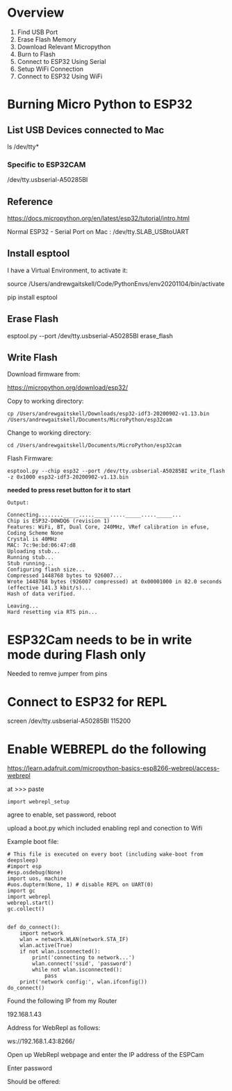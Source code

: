 # Overview

1. Find USB Port
2. Erase Flash Memory
3. Download Relevant Micropython
4. Burn to Flash
5. Connect to ESP32 Using Serial
6. Setup WiFi Connection
7. Connect to ESP32 Using WiFi

# Burning Micro Python to ESP32

## List USB Devices connected to Mac

ls /dev/tty*

### Specific to ESP32CAM

/dev/tty.usbserial-A50285BI

## Reference

https://docs.micropython.org/en/latest/esp32/tutorial/intro.html

Normal ESP32 - Serial Port on Mac : /dev/tty.SLAB_USBtoUART

## Install esptool

I have a Virtual Environment, to activate it: 

source /Users/andrewgaitskell/Code/PythonEnvs/env20201104/bin/activate

pip install esptool

## Erase Flash

esptool.py --port /dev/tty.usbserial-A50285BI erase_flash

## Write Flash

Download firmware from:

https://micropython.org/download/esp32/

Copy to working directory:

    cp /Users/andrewgaitskell/Downloads/esp32-idf3-20200902-v1.13.bin /Users/andrewgaitskell/Documents/MicroPython/esp32cam

Change to working directory:

    cd /Users/andrewgaitskell/Documents/MicroPython/esp32cam

Flash Firmware:

    esptool.py --chip esp32 --port /dev/tty.usbserial-A50285BI write_flash -z 0x1000 esp32-idf3-20200902-v1.13.bin

__needed to press reset button for it to start__

    Output:

    Connecting........_____....._____....._____....._____...
    Chip is ESP32-D0WDQ6 (revision 1)
    Features: WiFi, BT, Dual Core, 240MHz, VRef calibration in efuse, Coding Scheme None
    Crystal is 40MHz
    MAC: 7c:9e:bd:06:47:d8
    Uploading stub...
    Running stub...
    Stub running...
    Configuring flash size...
    Compressed 1448768 bytes to 926007...
    Wrote 1448768 bytes (926007 compressed) at 0x00001000 in 82.0 seconds (effective 141.3 kbit/s)...
    Hash of data verified.

    Leaving...
    Hard resetting via RTS pin...

# ESP32Cam needs to be in write mode during Flash only

Needed to remve jumper from pins

# Connect to ESP32 for REPL

screen /dev/tty.usbserial-A50285BI 115200

# Enable WEBREPL do the following

https://learn.adafruit.com/micropython-basics-esp8266-webrepl/access-webrepl

at >>> paste

    import webrepl_setup

agree to enable, set password, reboot 

upload a boot.py which included enabling repl and conection to Wifi

Example boot file:

    # This file is executed on every boot (including wake-boot from deepsleep)
    #import esp
    #esp.osdebug(None)
    import uos, machine
    #uos.dupterm(None, 1) # disable REPL on UART(0)
    import gc
    import webrepl
    webrepl.start()
    gc.collect()


    def do_connect():
        import network
        wlan = network.WLAN(network.STA_IF)
        wlan.active(True)
        if not wlan.isconnected():
            print('connecting to network...')
            wlan.connect('ssid', 'password')
            while not wlan.isconnected():
                pass
        print('network config:', wlan.ifconfig())
    do_connect()


Found the following IP from my Router

192.168.1.43

Address for WebRepl as follows:

ws://192.168.1.43:8266/


Open up WebRepl webpage and enter the IP address of the ESPCam

Enter password

Should be offered:

>>>
